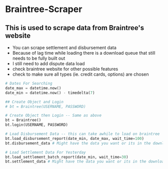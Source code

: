 # Braintree-Scraper

## This is used to scrape data from Braintree's website
  - You can scrape settlement and disbursement data
  - Because of lag time while loading there is a download queue that still needs to be fully built out
  - I still need to add dispute data load
  - check braintree website for other possible features
  - check to make sure all types (ie. credit cards, options) are chosen


```python
# Dates For Searching
date_max = datetime.now()
date_min = datetime.now() - timedelta(7)

## Create Object and Login
# bt = Braintree(USERNAME, PASSWORD)

# Create Object then Login -- Same as above
bt = Braintree()
bt.login(USERNAME, PASSWORD)

# Load Disbursement Data -- this can take awhile to load on braintree
bt.load_disbursement_report(date_min, date_max, wait_time=100)
bt.disbursement_data # Might have the data you want or its in the download_queue

# Load Settlement Data For Yesterday
bt.load_settlement_batch_report(date_min, wait_time=30)
bt.settlement_data # Might have the data you want or its in the download_queue
```
